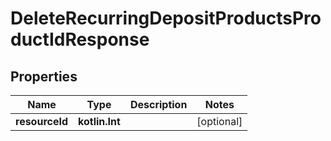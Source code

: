 
# DeleteRecurringDepositProductsProductIdResponse

## Properties
| Name | Type | Description | Notes |
| ------------ | ------------- | ------------- | ------------- |
| **resourceId** | **kotlin.Int** |  |  [optional] |



